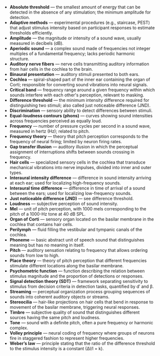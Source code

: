 - **Absolute threshold** — the smallest amount of energy that can be detected in the absence of any stimulation; the minimum amplitude for detection.  
- **Adaptive methods** — experimental procedures (e.g., staircase, PEST) that adjust stimulus intensity based on participant responses to estimate thresholds efficiently.  
- **Amplitude** — the magnitude or intensity of a sound wave, usually measured in decibels (dB).  
- **Aperiodic sound** — a complex sound made of frequencies not integer multiples of a fundamental frequency; lacks periodic harmonic structure.  
- **Auditory nerve fibers** — nerve cells transmitting auditory information from hair cells in the cochlea to the brain.  
- **Binaural presentation** — auditory stimuli presented to both ears.  
- **Cochlea** — spiral-shaped part of the inner ear containing the organ of Corti; responsible for converting sound vibrations into neural signals.  
- **Critical band** — frequency range around a given frequency within which sounds interfere with each other's perception, relevant to masking.  
- **Difference threshold** — the minimum intensity difference required for distinguishing two stimuli; also called just noticeable difference (JND).  
- **Discrimination** — sensory ability to detect differences between stimuli.  
- **Equal-loudness contours (phons)** — curves showing sound intensities across frequencies perceived as equally loud.  
- **Frequency** — number of pressure cycles per second in a sound wave, measured in hertz (Hz); related to pitch.  
- **Frequency theory** — theory that pitch perception corresponds to the frequency of neural firing; limited by neuron firing rates.  
- **Gap transfer illusion** — auditory illusion in which the perceptual assignment of interruptions shifts between sounds crossing in frequency.  
- **Hair cells** — specialized sensory cells in the cochlea that transduce mechanical vibrations into nerve impulses, divided into inner and outer types.  
- **Interaural intensity difference** — difference in sound intensity arriving at each ear; used for localizing high-frequency sounds.  
- **Interaural time difference** — difference in time of arrival of a sound between the ears; used for localizing low-frequency sounds.  
- **Just noticeable difference (JND)** — see difference threshold.  
- **Loudness** — subjective perception of sound intensity.  
- **Mel** — unit of pitch perception, with 1000 mels corresponding to the pitch of a 1000-Hz tone at 40 dB SPL.  
- **Organ of Corti** — sensory organ located on the basilar membrane in the cochlea that contains hair cells.  
- **Perilymph** — fluid filling the vestibular and tympanic canals of the cochlea.  
- **Phoneme** — basic abstract unit of speech sound that distinguishes meaning but has no meaning in itself.  
- **Pitch** — auditory sensation relating to frequency that allows ordering sounds from low to high.  
- **Place theory** — theory of pitch perception that different frequencies stimulate different locations along the basilar membrane.  
- **Psychometric function** — function describing the relation between stimulus magnitude and the proportion of detections or responses.  
- **Signal detection theory (SDT)** — framework separating sensitivity to stimulus from decision criteria in detection tasks, quantified by d′ and β.  
- **Streaming** — perceptual organization process grouping sequences of sounds into coherent auditory objects or streams.  
- **Stereocilia** — hair-like projections on hair cells that bend in response to movement of the basilar membrane, triggering neural responses.  
- **Timbre** — subjective quality of sound that distinguishes different sources having the same pitch and loudness.  
- **Tone** — sound with a definite pitch, often a pure frequency or harmonic complex.  
- **Volley principle** — neural coding of frequency where groups of neurons fire in staggered fashion to represent higher frequencies.  
- **Weber’s law** — principle stating that the ratio of the difference threshold to the stimulus intensity is a constant (∆I/I = k).
